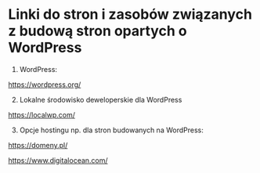 # Linki do stron i zasobów związanych z budową stron opartych o WordPress

1. WordPress:

https://wordpress.org/

2. Lokalne środowisko deweloperskie dla WordPress

https://localwp.com/

3. Opcje hostingu np. dla stron budowanych na WordPress:

https://domeny.pl/

https://www.digitalocean.com/
